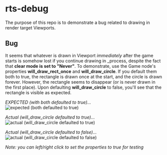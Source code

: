 # rts-debug

The purpose of this repo is to demonstrate a bug related to drawing in render target Viewports.

## Bug

It seems that whatever is drawn in Viewport *immediately* after the game starts is somehow lost if you continue drawing in \_process, despite the fact that **clear mode is set to "Never"**. To demonstrate, use the Game node's properties **will_draw_rect_once** and **will_draw_circle**. If you default them both to true, the rectangle is drawn once at the start, and the circle is drawn forever. However, the rectangle seems to disappear (or is never drawn in the first place). Upon defaulting **will_draw_circle** to false, you'll see that the rectangle is visible as expected.

*EXPECTED (with both defaulted to true)...*  
![expected (both defaulted to true)](https://i.imgur.com/PELRr8d.png)

*Actual (will_draw_circle defaulted to true)...*  
![actual (will_draw_circle defaulted to true)](https://i.imgur.com/eaJGEj2.png)

*Actual (will_draw_circle defaulted to false)...*  
![actual (will_draw_circle defaulted to false)](https://i.imgur.com/RC6ZwBi.png)

*Note: you can left/right click to set the properties to true for testing*

